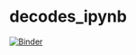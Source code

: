 # decodes_ipynb

[![Binder](https://mybinder.org/badge.svg)](https://mybinder.org/v2/gh/ksteinfe/decodes_ipynb/master)
